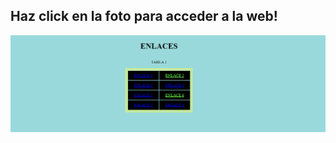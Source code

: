 ## Haz click en la foto para acceder a la web!

[![Captura del ejercicio 5](capEjer5.png)](https://jotaaloud.github.io/Desarrollo_aplicaciones_multiplataforma/1DAM/Lenguaje%20de%20marcas%20(web)/Tercer%20trimestre/Ejercicios_Hoja_5/ejercicio5/ejercicio5.html  )
